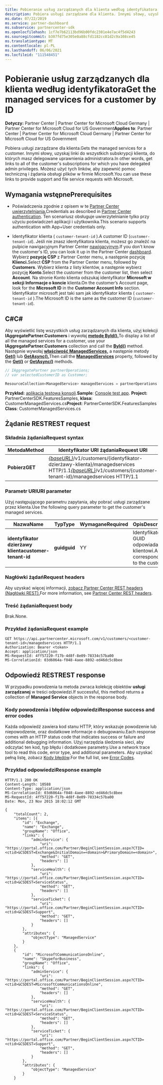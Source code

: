 ```yaml
---
title: Pobieranie usług zarządzanych dla klienta według identyfikatora
description: Pobiera usługi zarządzane dla klienta. Innymi słowy, uzyskaj linki do wszystkich subskrypcji klienta, do których masz delegowane uprawnienia administratora. Możesz użyć tych linków, aby zapewnić pomoc techniczną i żądania obsługi plików w firmie Microsoft.
ms.date: 07/22/2019
ms.service: partner-dashboard
ms.subservice: partnercenter-sdk
ms.openlocfilehash: 1cf7e7b62113bd96b00fdc2301e4e7ac4f5d4243
ms.sourcegitcommit: b307fd75e305e0a88cfd1182cc01d2c9a108ce45
ms.translationtype: MT
ms.contentlocale: pl-PL
ms.lasthandoff: 06/06/2021
ms.locfileid: "111548451"
---
```

# <a name="get-the-managed-services-for-a-customer-by-id"></a><span data-ttu-id="95630-105">Pobieranie usług zarządzanych dla klienta według identyfikatora</span><span class="sxs-lookup"><span data-stu-id="95630-105">Get the managed services for a customer by ID</span></span>

<span data-ttu-id="95630-106">**Dotyczy:** Partner Center | Partner Center for Microsoft Cloud Germany | Partner Center for Microsoft Cloud for US Government</span><span class="sxs-lookup"><span data-stu-id="95630-106">**Applies to**: Partner Center | Partner Center for Microsoft Cloud Germany | Partner Center for Microsoft Cloud for US Government</span></span>

<span data-ttu-id="95630-107">Pobiera usługi zarządzane dla klienta.</span><span class="sxs-lookup"><span data-stu-id="95630-107">Gets the managed services for a customer.</span></span> <span data-ttu-id="95630-108">Innymi słowy, uzyskaj linki do wszystkich subskrypcji klienta, do których masz delegowane uprawnienia administratora.</span><span class="sxs-lookup"><span data-stu-id="95630-108">In other words, get links to all of the customer's subscriptions for which you have delegated admin privileges.</span></span> <span data-ttu-id="95630-109">Możesz użyć tych linków, aby zapewnić pomoc techniczną i żądania obsługi plików w firmie Microsoft.</span><span class="sxs-lookup"><span data-stu-id="95630-109">You can use these links to provide support and file service requests with Microsoft.</span></span>

## <a name="prerequisites"></a><span data-ttu-id="95630-110">Wymagania wstępne</span><span class="sxs-lookup"><span data-stu-id="95630-110">Prerequisites</span></span>

- <span data-ttu-id="95630-111">Poświadczenia zgodnie z opisem w te [Partner Center uwierzytelniania.](partner-center-authentication.md)</span><span class="sxs-lookup"><span data-stu-id="95630-111">Credentials as described in [Partner Center authentication](partner-center-authentication.md).</span></span> <span data-ttu-id="95630-112">Ten scenariusz obsługuje uwierzytelnianie tylko przy użyciu poświadczeń aplikacji i użytkownika.</span><span class="sxs-lookup"><span data-stu-id="95630-112">This scenario supports authentication with App+User credentials only.</span></span>

- <span data-ttu-id="95630-113">Identyfikator klienta ( `customer-tenant-id` ).</span><span class="sxs-lookup"><span data-stu-id="95630-113">A customer ID (`customer-tenant-id`).</span></span> <span data-ttu-id="95630-114">Jeśli nie znasz identyfikatora klienta, możesz go znaleźć na pulpicie nawigacyjnym Partner Center [nawigacyjnym](https://partner.microsoft.com/dashboard).</span><span class="sxs-lookup"><span data-stu-id="95630-114">If you don't know the customer's ID, you can look it up in the Partner Center [dashboard](https://partner.microsoft.com/dashboard).</span></span> <span data-ttu-id="95630-115">Wybierz **pozycję CSP** z Partner Center menu, a następnie pozycję **Klienci.**</span><span class="sxs-lookup"><span data-stu-id="95630-115">Select **CSP** from the Partner Center menu, followed by **Customers**.</span></span> <span data-ttu-id="95630-116">Wybierz klienta z listy klientów, a następnie wybierz pozycję **Konto**.</span><span class="sxs-lookup"><span data-stu-id="95630-116">Select the customer from the customer list, then select **Account**.</span></span> <span data-ttu-id="95630-117">Na stronie Konto klienta odszukaj identyfikator **Microsoft w** **sekcji Informacje o koncie** klienta.</span><span class="sxs-lookup"><span data-stu-id="95630-117">On the customer’s Account page, look for the **Microsoft ID** in the **Customer Account Info** section.</span></span> <span data-ttu-id="95630-118">Identyfikator microsoft jest taki sam jak identyfikator klienta ( `customer-tenant-id` ).</span><span class="sxs-lookup"><span data-stu-id="95630-118">The Microsoft ID is the same as the customer ID  (`customer-tenant-id`).</span></span>

## <a name="c"></a><span data-ttu-id="95630-119">C\#</span><span class="sxs-lookup"><span data-stu-id="95630-119">C\#</span></span>

<span data-ttu-id="95630-120">Aby wyświetlić listę wszystkich usług zarządzanych dla klienta, użyj kolekcji **IAggregatePartner.Customers** i wywołaj [**metodę ById().**](/dotnet/api/microsoft.store.partnercenter.customers.icustomercollection.byid)</span><span class="sxs-lookup"><span data-stu-id="95630-120">To display a list of all the managed services for a customer, use your **IAggregatePartner.Customers** collection and call the [**ById()**](/dotnet/api/microsoft.store.partnercenter.customers.icustomercollection.byid) method.</span></span> <span data-ttu-id="95630-121">Następnie wywołaj [**właściwość ManagedServices,**](/dotnet/api/microsoft.store.partnercenter.customers.icustomer.managedservices) a następnie metody [**Get()**](/dotnet/api/microsoft.store.partnercenter.managedservices.imanagedservicecollection.get) lub [**GetAsync().**](/dotnet/api/microsoft.store.partnercenter.managedservices.imanagedservicecollection.getasync)</span><span class="sxs-lookup"><span data-stu-id="95630-121">Then call the [**ManagedServices**](/dotnet/api/microsoft.store.partnercenter.customers.icustomer.managedservices) property, followed by the [**Get()**](/dotnet/api/microsoft.store.partnercenter.managedservices.imanagedservicecollection.get) or [**GetAsync()**](/dotnet/api/microsoft.store.partnercenter.managedservices.imanagedservicecollection.getasync) methods.</span></span>

``` csharp
// IAggregatePartner partnerOperations;
// var selectedCustomerID as Customer;

ResourceCollection<ManagedService> managedServices = partnerOperations.Customers.ById(selectedCustomerId).ManagedServices.Get();
```

<span data-ttu-id="95630-122">**Przykład:** [aplikacja testowa konsoli](console-test-app.md).</span><span class="sxs-lookup"><span data-stu-id="95630-122">**Sample**: [Console test app](console-test-app.md).</span></span> <span data-ttu-id="95630-123">**Project:** PartnerCenterSDK.FeaturesSamples, **klasa:** CustomerManagedServices.cs</span><span class="sxs-lookup"><span data-stu-id="95630-123">**Project**: PartnerCenterSDK.FeaturesSamples **Class**: CustomerManagedServices.cs</span></span>

## <a name="rest-request"></a><span data-ttu-id="95630-124">Żądanie REST</span><span class="sxs-lookup"><span data-stu-id="95630-124">REST request</span></span>

### <a name="request-syntax"></a><span data-ttu-id="95630-125">Składnia żądania</span><span class="sxs-lookup"><span data-stu-id="95630-125">Request syntax</span></span>

| <span data-ttu-id="95630-126">Metoda</span><span class="sxs-lookup"><span data-stu-id="95630-126">Method</span></span>  | <span data-ttu-id="95630-127">Identyfikator URI żądania</span><span class="sxs-lookup"><span data-stu-id="95630-127">Request URI</span></span>                                                                                            |
|---------|--------------------------------------------------------------------------------------------------------|
| <span data-ttu-id="95630-128">**Pobierz**</span><span class="sxs-lookup"><span data-stu-id="95630-128">**GET**</span></span> | <span data-ttu-id="95630-129">[*{baseURL}*](partner-center-rest-urls.md)/v1/customers/{identyfikator-dzierżawy-klienta}/managedservices HTTP/1.1</span><span class="sxs-lookup"><span data-stu-id="95630-129">[*{baseURL}*](partner-center-rest-urls.md)/v1/customers/{customer-tenant-id}/managedservices HTTP/1.1</span></span> |

### <a name="uri-parameter"></a><span data-ttu-id="95630-130">Parametr URI</span><span class="sxs-lookup"><span data-stu-id="95630-130">URI parameter</span></span>

<span data-ttu-id="95630-131">Użyj następującego parametru zapytania, aby pobrać usługi zarządzane przez klienta.</span><span class="sxs-lookup"><span data-stu-id="95630-131">Use the following query parameter to get the customer's managed services.</span></span>

| <span data-ttu-id="95630-132">Nazwa</span><span class="sxs-lookup"><span data-stu-id="95630-132">Name</span></span>                   | <span data-ttu-id="95630-133">Typ</span><span class="sxs-lookup"><span data-stu-id="95630-133">Type</span></span>     | <span data-ttu-id="95630-134">Wymagane</span><span class="sxs-lookup"><span data-stu-id="95630-134">Required</span></span> | <span data-ttu-id="95630-135">Opis</span><span class="sxs-lookup"><span data-stu-id="95630-135">Description</span></span>                           |
|------------------------|----------|----------|---------------------------------------|
| <span data-ttu-id="95630-136">**identyfikator dzierżawy klienta**</span><span class="sxs-lookup"><span data-stu-id="95630-136">**customer-tenant-id**</span></span> | <span data-ttu-id="95630-137">**guid**</span><span class="sxs-lookup"><span data-stu-id="95630-137">**guid**</span></span> | <span data-ttu-id="95630-138">Y</span><span class="sxs-lookup"><span data-stu-id="95630-138">Y</span></span>        | <span data-ttu-id="95630-139">Identyfikator GUID odpowiadający klientowi.</span><span class="sxs-lookup"><span data-stu-id="95630-139">A GUID corresponding to the customer.</span></span> |

### <a name="request-headers"></a><span data-ttu-id="95630-140">Nagłówki żądań</span><span class="sxs-lookup"><span data-stu-id="95630-140">Request headers</span></span>

<span data-ttu-id="95630-141">Aby uzyskać więcej informacji, [zobacz Partner Center REST headers (Nagłówki REST).](headers.md)</span><span class="sxs-lookup"><span data-stu-id="95630-141">For more information, see [Partner Center REST headers](headers.md).</span></span>

### <a name="request-body"></a><span data-ttu-id="95630-142">Treść żądania</span><span class="sxs-lookup"><span data-stu-id="95630-142">Request body</span></span>

<span data-ttu-id="95630-143">Brak.</span><span class="sxs-lookup"><span data-stu-id="95630-143">None.</span></span>

### <a name="request-example"></a><span data-ttu-id="95630-144">Przykład żądania</span><span class="sxs-lookup"><span data-stu-id="95630-144">Request example</span></span>

```http
GET https://api.partnercenter.microsoft.com/v1/customers/<customer-tenant-id>/managedservices HTTP/1.1
Authorization: Bearer <token>
Accept: application/json
MS-RequestId: 4ff57220-f17b-4d8f-8e09-78334c57ba00
MS-CorrelationId: 03d6064a-f048-4aee-8892-ed46dc5c8bee
```

## <a name="rest-response"></a><span data-ttu-id="95630-145">Odpowiedź REST</span><span class="sxs-lookup"><span data-stu-id="95630-145">REST response</span></span>

<span data-ttu-id="95630-146">W przypadku powodzenia ta metoda zwraca kolekcję obiektów **usługi zarządzanej** w treści odpowiedzi.</span><span class="sxs-lookup"><span data-stu-id="95630-146">If successful, this method returns a collection of **Managed Service** objects in the response body.</span></span>

### <a name="response-success-and-error-codes"></a><span data-ttu-id="95630-147">Kody powodzenia i błędów odpowiedzi</span><span class="sxs-lookup"><span data-stu-id="95630-147">Response success and error codes</span></span>

<span data-ttu-id="95630-148">Każda odpowiedź zawiera kod stanu HTTP, który wskazuje powodzenie lub niepowodzenie, oraz dodatkowe informacje o debugowaniu.</span><span class="sxs-lookup"><span data-stu-id="95630-148">Each response comes with an HTTP status code that indicates success or failure and additional debugging information.</span></span> <span data-ttu-id="95630-149">Użyj narzędzia śledzenia sieci, aby odczytać ten kod, typ błędu i dodatkowe parametry.</span><span class="sxs-lookup"><span data-stu-id="95630-149">Use a network trace tool to read this code, error type, and additional parameters.</span></span> <span data-ttu-id="95630-150">Aby uzyskać pełną listę, zobacz [Kody błędów](error-codes.md).</span><span class="sxs-lookup"><span data-stu-id="95630-150">For the full list, see [Error Codes](error-codes.md).</span></span>

### <a name="response-example"></a><span data-ttu-id="95630-151">Przykład odpowiedzi</span><span class="sxs-lookup"><span data-stu-id="95630-151">Response example</span></span>

```http
HTTP/1.1 200 OK
Content-Length: 10588
Content-Type: application/json
MS-CorrelationId: 03d6064a-f048-4aee-8892-ed46dc5c8bee
MS-RequestId: 4ff57220-f17b-4d8f-8e09-78334c57ba00
Date: Mon, 23 Nov 2015 18:02:12 GMT

{
    "totalCount": 2,
    "items": [{
        "id": "Exchange",
        "name": "Exchange",
        "groupName": "Office",
        "links": {
            "adminService": {
                "uri": "https://portal.office.com/Partner/BeginClientSession.aspx?CTID=<ctid>&CSDEST=Exchange&InitialDomain=<domain>&PrimaryDomain=<domain>",
                "method": "GET",
                "headers": []
            },
            "serviceHealth": {
                "uri": "https://portal.office.com/Partner/BeginClientSession.aspx?CTID=<ctid>&CSDEST=ServiceStatus",
                "method": "GET",
                "headers": []
            },
            "serviceTicket": {
                "uri": "https://portal.office.com/Partner/BeginClientSession.aspx?CTID=<ctid>&CSDEST=Support",
                "method": "GET",
                "headers": []
            }
        },
        "attributes": {
            "objectType": "ManagedService"
        }
    },
    {
        "id": "MicrosoftCommunicationsOnline",
        "name": "SkypeforBusiness",
        "groupName": "Office",
        "links": {
            "adminService": {
                "uri": "https://portal.office.com/Partner/BeginClientSession.aspx?CTID=<ctid>&CSDEST=MicrosoftCommunicationsOnline",
                "method": "GET",
                "headers": []
            },
            "serviceHealth": {
                "uri": "https://portal.office.com/Partner/BeginClientSession.aspx?CTID=<ctid>&CSDEST=ServiceStatus",
                "method": "GET",
                "headers": []
            },
            "serviceTicket": {
                "uri": "https://portal.office.com/Partner/BeginClientSession.aspx?CTID=<ctid>&CSDEST=Support",
                "method": "GET",
                "headers": []
            }
        },
        "attributes": {
            "objectType": "ManagedService"
        }
    }
```

